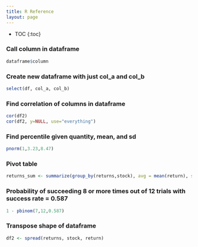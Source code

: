 ```yaml
---
title: R Reference
layout: page
---
```


* TOC
{:toc}


### Call column in dataframe

```r
dataframe$column
```

### Create new dataframe with just col_a and col_b  
```r
select(df, col_a, col_b)
```

### Find correlation of columns in dataframe  
```r
cor(df2)
cor(df2, y=NULL, use="everything")
```
### Find percentile given quantity, mean, and sd  
```r
pnorm(1,3.23,8.47)
```




### Pivot table
```r
returns_sum <- summarize(group_by(returns,stock), avg = mean(return), stddev = sd(return))
```
### Probability of succeeding 8 or more times out of 12 trials with success rate = 0.587  
```r
1 - pbinom(7,12,0.587)
```
### Transpose shape of dataframe
```r
df2 <- spread(returns, stock, return)
```
